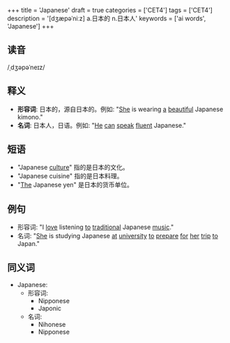+++
title = 'Japanese'
draft = true
categories = ['CET4']
tags = ['CET4']
description = '[dʒæpəˈniːz] a.日本的 n.日本人'
keywords = ['ai words', 'Japanese']
+++

## 读音
/ˌdʒəpəˈneɪz/

## 释义
- **形容词**: 日本的，源自日本的。例如: "[She](/zh/post/she/) is wearing [a](/zh/post/a/) [beautiful](/zh/post/beautiful/) Japanese kimono."
- **名词**: 日本人，日语。例如: "[He](/zh/post/he/) [can](/zh/post/can/) [speak](/zh/post/speak/) [fluent](/zh/post/fluent/) Japanese."

## 短语
- "Japanese [culture](/zh/post/culture/)" 指的是日本的文化。
- "Japanese cuisine" 指的是日本料理。
- "[The](/zh/post/the/) Japanese yen" 是日本的货币单位。

## 例句
- 形容词: "I [love](/zh/post/love/) listening [to](/zh/post/to/) [traditional](/zh/post/traditional/) Japanese [music](/zh/post/music/)."
- 名词: "[She](/zh/post/she/) is studying Japanese [at](/zh/post/at/) [university](/zh/post/university/) [to](/zh/post/to/) [prepare](/zh/post/prepare/) [for](/zh/post/for/) [her](/zh/post/her/) [trip](/zh/post/trip/) [to](/zh/post/to/) Japan."

## 同义词
- Japanese:
  - 形容词: 
    - Nipponese
    - Japonic
  - 名词: 
    - Nihonese
    - Nipponese
